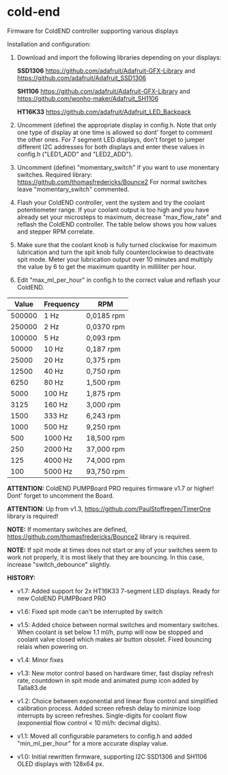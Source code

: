 # cold-end
Firmware for ColdEND controller supporting various displays

Installation and configuration:

1) Download and import the following libraries depending on your displays:

   **SSD1306**
   https://github.com/adafruit/Adafruit-GFX-Library and
   https://github.com/adafruit/Adafruit_SSD1306

   **SH1106**
   https://github.com/adafruit/Adafruit-GFX-Library and
   https://github.com/wonho-maker/Adafruit_SH1106

   **HT16K33**
   https://github.com/adafruit/Adafruit_LED_Backpack

2) Uncomment (define) the appropriate display in config.h. Note that only one type of
   display at one time is allowed so dont' forget to comment the other ones.
   For 7 segment LED displays, don't forget to jumper different I2C addresses for both
   displays and enter these values in config.h ("LED1_ADD" and "LED2_ADD").

3) Uncomment (define) "momentary_switch" if you want to use monentary switches.
   Required library: https://github.com/thomasfredericks/Bounce2
   For normal switches leave "momentary_switch" commented.

4) Flash your ColdEND controller, vent the system and try the coolant potentiometer range.
   If your coolant output is too high and you have already set your microsteps to maximum,
   decrease "max_flow_rate" and reflash the ColdEND controller. The table below shows you
   how values and stepper RPM correlate.

5) Make sure that the coolant knob is fully turned clockwise for maximum lubrication and turn
   the spit knob fully counterclockwise to deactivate spit mode. Meter your lubrication output
   over 10 minutes and multiply the value by 6 to get the maximum quantity in milliliter per hour.

6) Edit "max_ml_per_hour" in config.h to the correct value and reflash your ColdEND.


Value | Frequency | RPM
------|-----------|----
500000 |     1 Hz |  0,0185 rpm
250000 |     2 Hz |  0,0370 rpm
100000 |     5 Hz |  0,093 rpm
 50000 |    10 Hz |  0,187 rpm
 25000 |    20 Hz |  0,375 rpm
 12500 |    40 Hz |  0,750 rpm
  6250 |    80 Hz |  1,500 rpm
  5000 |   100 Hz |  1,875 rpm
  3125 |   160 Hz |  3,000 rpm
  1500 |   333 Hz |  6,243 rpm
  1000 |   500 Hz |  9,250 rpm
   500 |  1000 Hz | 18,500 rpm
   250 |  2000 Hz | 37,000 rpm
   125 |  4000 Hz | 74,000 rpm
   100 |  5000 Hz | 93,750 rpm


**ATTENTION:** ColdEND PUMPBoard PRO requires firmware v1.7 or higher! Dont' forget to uncomment the Board.

**ATTENTION:** Up from v1.3, https://github.com/PaulStoffregen/TimerOne library is required!

**NOTE:** If momentary switches are defined, https://github.com/thomasfredericks/Bounce2 library is required.

**NOTE:** If spit mode at times does not start or any of your switches seem to work not properly,
it is most likely that they are bouncing. In this case, increase "switch_debounce" slightly.


**HISTORY:**

- v1.7: Added support for 2x HT16K33 7-segment LED displays. Ready for new ColdEND PUMPBoard PRO

- v1.6: Fixed spit mode can't be interrupted by switch

- v1.5: Added choice between normal switches and momentary switches.
        When coolant is set below 1.1 ml/h, pump will now be stopped and coolant valve closed
        which makes air button obsolet. Fixed bouncing relais when powering on.

- v1.4: Minor fixes

- v1.3: New motor control based on hardware timer, fast display refresh rate, countdown in spit mode
        and animated pump icon added by Talla83.de

- v1.2: Choice between exponential and linear flow control and simplified calibration process.
        Added screen refresh delay to minimize loop interrupts by screen refreshes.
        Single-digits for coolant flow (exponential flow control < 10 ml/h: decimal digits).

- v1.1: Moved all configurable parameters to config.h and added "min_ml_per_hour" for a more accurate display value.

- v1.0: Initial rewritten firmware, supporting I2C SSD1306 and SH1106 OLED displays with 128x64 px.
